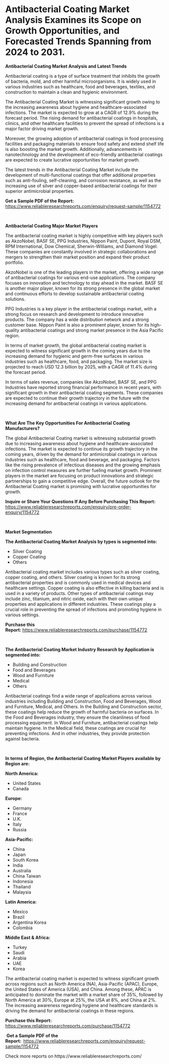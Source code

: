 <p><h1>Antibacterial Coating Market Analysis Examines its Scope on Growth Opportunities, and Forecasted Trends Spanning from 2024 to 2031.</h1></p><p><strong>Antibacterial Coating Market Analysis and Latest Trends</strong></p>
<p><p>Antibacterial coating is a type of surface treatment that inhibits the growth of bacteria, mold, and other harmful microorganisms. It is widely used in various industries such as healthcare, food and beverages, textiles, and construction to maintain a clean and hygienic environment.</p><p>The Antibacterial Coating Market is witnessing significant growth owing to the increasing awareness about hygiene and healthcare-associated infections. The market is expected to grow at a CAGR of 12.9% during the forecast period. The rising demand for antibacterial coatings in hospitals, clinics, and other healthcare facilities to prevent the spread of infections is a major factor driving market growth.</p><p>Moreover, the growing adoption of antibacterial coatings in food processing facilities and packaging materials to ensure food safety and extend shelf life is also boosting the market growth. Additionally, advancements in nanotechnology and the development of eco-friendly antibacterial coatings are expected to create lucrative opportunities for market growth.</p><p>The latest trends in the Antibacterial Coating Market include the development of multi-functional coatings that offer additional properties such as anti-fouling, self-cleaning, and corrosion resistance, as well as the increasing use of silver and copper-based antibacterial coatings for their superior antimicrobial properties.</p></p>
<p><strong>Get a Sample PDF of the Report:&nbsp;</strong> <a href="https://www.reliableresearchreports.com/enquiry/request-sample/1154772">https://www.reliableresearchreports.com/enquiry/request-sample/1154772</a></p>
<p>&nbsp;</p>
<p><strong>Antibacterial Coating Major Market Players</strong></p>
<p><p>The antibacterial coating market is highly competitive with key players such as AkzoNobel, BASF SE, PPG Industries, Nippon Paint, Dupont, Royal DSM, RPM International, Dow Chemical, Sherwin-Williams, and Diamond Vogel. These companies are constantly involved in strategic collaborations and mergers to strengthen their market position and expand their product portfolio.</p><p>AkzoNobel is one of the leading players in the market, offering a wide range of antibacterial coatings for various end-use applications. The company focuses on innovation and technology to stay ahead in the market. BASF SE is another major player, known for its strong presence in the global market and continuous efforts to develop sustainable antibacterial coating solutions.</p><p>PPG Industries is a key player in the antibacterial coatings market, with a strong focus on research and development to introduce innovative products. The company has a wide distribution network and a strong customer base. Nippon Paint is also a prominent player, known for its high-quality antibacterial coatings and strong market presence in the Asia Pacific region.</p><p>In terms of market growth, the global antibacterial coating market is expected to witness significant growth in the coming years due to the increasing demand for hygienic and germ-free surfaces in various industries such as healthcare, food, and packaging. The market size is projected to reach USD 12.3 billion by 2025, with a CAGR of 11.4% during the forecast period.</p><p>In terms of sales revenue, companies like AkzoNobel, BASF SE, and PPG Industries have reported strong financial performance in recent years, with significant growth in their antibacterial coating segments. These companies are expected to continue their growth trajectory in the future with the increasing demand for antibacterial coatings in various applications.</p></p>
<p>&nbsp;</p>
<p><strong>What Are The Key Opportunities For Antibacterial Coating Manufacturers?</strong></p>
<p><p>The global Antibacterial Coating market is witnessing substantial growth due to increasing awareness about hygiene and healthcare-associated infections. The market is expected to continue its growth trajectory in the coming years, driven by the demand for antimicrobial coatings in various industries such as healthcare, food and beverage, and packaging. Factors like the rising prevalence of infectious diseases and the growing emphasis on infection control measures are further fueling market growth. Prominent players in the market are focusing on product innovations and strategic partnerships to gain a competitive edge. Overall, the future outlook for the Antibacterial Coating market is promising with lucrative opportunities for growth.</p></p>
<p><strong>Inquire or Share Your Questions If Any Before Purchasing This Report:</strong> <a href="https://www.reliableresearchreports.com/enquiry/pre-order-enquiry/1154772">https://www.reliableresearchreports.com/enquiry/pre-order-enquiry/1154772</a></p>
<p>&nbsp;</p>
<p><strong>Market Segmentation</strong></p>
<p><strong>The Antibacterial Coating Market Analysis by types is segmented into:</strong></p>
<p><ul><li>Silver Coating</li><li>Copper Coating</li><li>Others</li></ul></p>
<p><p>Antibacterial coating market includes various types such as silver coating, copper coating, and others. Silver coating is known for its strong antibacterial properties and is commonly used in medical devices and healthcare settings. Copper coating is also effective in killing bacteria and is used in a variety of products. Other types of antibacterial coatings may include zinc, titanium, and nitric oxide, each with their own unique properties and applications in different industries. These coatings play a crucial role in preventing the spread of infections and promoting hygiene in various settings.</p></p>
<p><strong>Purchase this Report:&nbsp;</strong><a href="https://www.reliableresearchreports.com/purchase/1154772">https://www.reliableresearchreports.com/purchase/1154772</a></p>
<p>&nbsp;</p>
<p><strong>The Antibacterial Coating Market Industry Research by Application is segmented into:</strong></p>
<p><ul><li>Building and Construction</li><li>Food and Beverages</li><li>Wood and Furniture</li><li>Medical</li><li>Others</li></ul></p>
<p><p>Antibacterial coatings find a wide range of applications across various industries including Building and Construction, Food and Beverages, Wood and Furniture, Medical, and Others. In the Building and Construction sector, these coatings help reduce the growth of harmful bacteria on surfaces. In the Food and Beverages industry, they ensure the cleanliness of food processing equipment. In Wood and Furniture, antibacterial coatings help maintain hygiene. In the Medical field, these coatings are crucial for preventing infections. And in other industries, they provide protection against bacteria.</p></p>
<p>&nbsp;</p>
<p><strong>In terms of Region, the Antibacterial Coating Market Players available by Region are:</strong></p>
<p>
    <p> <strong> North America: </strong>
        <ul>
            <li>United States</li>
            <li>Canada</li>
        </ul>
        </p> 
    <p> <strong> Europe: </strong>
        <ul>
            <li>Germany</li>
            <li>France</li>
            <li>U.K.</li>
            <li>Italy</li>
            <li>Russia</li>
        </ul>
        </p> 
    <p> <strong> Asia-Pacific: </strong>
        <ul>
            <li>China</li>
            <li>Japan</li>
            <li>South Korea</li>
            <li>India</li>
            <li>Australia</li>
            <li>China Taiwan</li>
            <li>Indonesia</li>
            <li>Thailand</li>
            <li>Malaysia</li>
        </ul>
        </p> 
    <p> <strong> Latin America: </strong>
        <ul>
            <li>Mexico</li>
            <li>Brazil</li>
            <li>Argentina Korea</li>
            <li>Colombia</li>
        </ul>
        </p> 
    <p> <strong> Middle East & Africa: </strong>
        <ul>
            <li>Turkey</li>
            <li>Saudi</li>
            <li>Arabia</li>
            <li>UAE</li>
            <li>Korea</li>
        </ul>
    </p>
    </p>
<p><p>The antibacterial coating market is expected to witness significant growth across regions such as North America (NA), Asia-Pacific (APAC), Europe, the United States of America (USA), and China. Among these, APAC is anticipated to dominate the market with a market share of 35%, followed by North America at 30%, Europe at 25%, the USA at 8%, and China at 2%. The increasing awareness regarding hygiene and healthcare standards is driving the demand for antibacterial coatings in these regions.</p></p>
<p><strong>Purchase this Report: </strong><a href="https://www.reliableresearchreports.com/purchase/1154772">https://www.reliableresearchreports.com/purchase/1154772</a></p>
<p>&nbsp;<strong>Get a Sample PDF of the Report:&nbsp;&nbsp;</strong><a href="https://www.reliableresearchreports.com/enquiry/request-sample/1154772">https://www.reliableresearchreports.com/enquiry/request-sample/1154772</a></p>
<p><strong></strong></p>
<p>Check more reports on https://www.reliableresearchreports.com/</p>